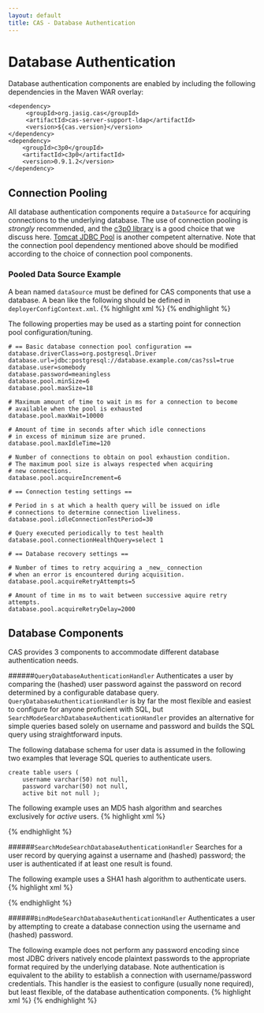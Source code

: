 ```yaml
---
layout: default
title: CAS - Database Authentication
---
```

# Database Authentication
Database authentication components are enabled by including the following dependencies in the Maven WAR overlay:

    <dependency>
         <groupId>org.jasig.cas</groupId>
         <artifactId>cas-server-support-ldap</artifactId>
         <version>${cas.version}</version>
    </dependency>
    <dependency>
        <groupId>c3p0</groupId>
        <artifactId>c3p0</artifactId>
        <version>0.9.1.2</version>
    </dependency>

## Connection Pooling
All database authentication components require a `DataSource` for acquiring connections to the underlying database.
The use of connection pooling is _strongly_ recommended, and the [c3p0 library](http://www.mchange.com/projects/c3p0/)
is a good choice that we discuss here.
[Tomcat JDBC Pool](http://tomcat.apache.org/tomcat-7.0-doc/jdbc-pool.html) is another competent alternative.
Note that the connection pool dependency mentioned above should be modified according to the choice of connection pool
components.

### Pooled Data Source Example
A bean named `dataSource` must be defined for CAS components that use a database. A bean like the following should be
defined in `deployerConfigContext.xml`.
{% highlight xml %}
<bean id="dataSource"
  class="com.mchange.v2.c3p0.ComboPooledDataSource"
  p:driverClass="${database.driverClass}"
  p:jdbcUrl="${database.url}"
  p:user="${database.user}"
  p:password="${database.password}"
  p:initialPoolSize="${database.pool.minSize}"
  p:minPoolSize="${database.pool.minSize}"
  p:maxPoolSize="${database.pool.maxSize}"
  p:maxIdleTimeExcessConnections="${database.pool.maxIdleTime}"
  p:checkoutTimeout="${database.pool.maxWait}"
  p:acquireIncrement="${database.pool.acquireIncrement}"
  p:acquireRetryAttempts="${database.pool.acquireRetryAttempts}"
  p:acquireRetryDelay="${database.pool.acquireRetryDelay}"
  p:idleConnectionTestPeriod="${database.pool.idleConnectionTestPeriod}"
  p:preferredTestQuery="${database.pool.connectionHealthQuery}" />
{% endhighlight %}

The following properties may be used as a starting point for connection pool configuration/tuning.

    # == Basic database connection pool configuration ==
    database.driverClass=org.postgresql.Driver
    database.url=jdbc:postgresql://database.example.com/cas?ssl=true
    database.user=somebody
    database.password=meaningless
    database.pool.minSize=6
    database.pool.maxSize=18
     
    # Maximum amount of time to wait in ms for a connection to become
    # available when the pool is exhausted
    database.pool.maxWait=10000
     
    # Amount of time in seconds after which idle connections
    # in excess of minimum size are pruned.
    database.pool.maxIdleTime=120
     
    # Number of connections to obtain on pool exhaustion condition.
    # The maximum pool size is always respected when acquiring
    # new connections.
    database.pool.acquireIncrement=6
     
    # == Connection testing settings ==
     
    # Period in s at which a health query will be issued on idle
    # connections to determine connection liveliness.
    database.pool.idleConnectionTestPeriod=30
     
    # Query executed periodically to test health
    database.pool.connectionHealthQuery=select 1
     
    # == Database recovery settings ==
     
    # Number of times to retry acquiring a _new_ connection
    # when an error is encountered during acquisition.
    database.pool.acquireRetryAttempts=5
     
    # Amount of time in ms to wait between successive aquire retry attempts.
    database.pool.acquireRetryDelay=2000


## Database Components
CAS provides 3 components to accommodate different database authentication needs.

######`QueryDatabaseAuthenticationHandler`
Authenticates a user by comparing the (hashed) user password against the password on record determined by a
configurable database query. `QueryDatabaseAuthenticationHandler` is by far the most flexible and easiest to
configure for anyone proficient with SQL, but `SearchModeSearchDatabaseAuthenticationHandler` provides an alternative
for simple queries based solely on username and password and builds the SQL query using straightforward inputs.

The following database schema for user data is assumed in the following two examples that leverage SQL queries
to authenticate users.

    create table users (
        username varchar(50) not null,
        password varchar(50) not null,
        active bit not null );

The following example uses an MD5 hash algorithm and searches exclusively for _active_ users.
{% highlight xml %}
<bean id="passwordEncoder"
      class="org.jasig.cas.authentication.handler.DefaultPasswordEncoder"
      c:encodingAlgorithm="MD5"
      p:characterEncoding="UTF-8" />

<bean id="dbAuthHandler"
      class="org.jasig.cas.adaptors.jdbc.QueryDatabaseAuthenticationHandler"
      p:dataSource-ref="dataSource"
      p:passwordEncoder-ref="passwordEncoder"
      p:sql="select password from users where username=? and active=1" />
{% endhighlight %}

######`SearchModeSearchDatabaseAuthenticationHandler`
Searches for a user record by querying against a username and (hashed) password; the user is authenticated if at
least one result is found.

The following example uses a SHA1 hash algorithm to authenticate users.
{% highlight xml %}
<bean id="passwordEncoder"
      class="org.jasig.cas.authentication.handler.DefaultPasswordEncoder"
      c:encodingAlgorithm="SHA1"
      p:characterEncoding="UTF-8" />

<bean id="dbAuthHandler"
      class="org.jasig.cas.adaptors.jdbc.SearchModeSearchDatabaseAuthenticationHandler"
      p:dataSource-ref="dataSource"
      p:passwordEncoder-ref="passwordEncoder"
      p:tableUsers="users"
      p:fieldUser="username"
      p:fieldPassword="password" />
{% endhighlight %}

######`BindModeSearchDatabaseAuthenticationHandler`
Authenticates a user by attempting to create a database connection using the username and (hashed) password.

The following example does not perform any password encoding since most JDBC drivers natively encode plaintext
passwords to the appropriate format required by the underlying database. Note authentication is equivalent to the
ability to establish a connection with username/password credentials. This handler is the easiest to configure
(usually none required), but least flexible, of the database authentication components.
{% highlight xml %}
<bean id="dbAuthHandler"
      class="org.jasig.cas.adaptors.jdbc.BindModeSearchDatabaseAuthenticationHandler"
      p:dataSource-ref="dataSource" />
{% endhighlight %}